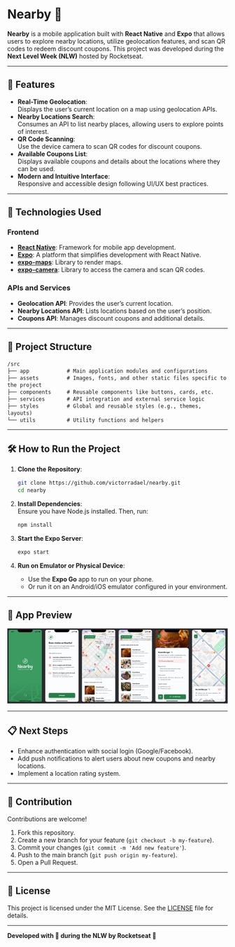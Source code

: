# **Nearby** 📍  

**Nearby** is a mobile application built with **React Native** and **Expo** that allows users to explore nearby locations, utilize geolocation features, and scan QR codes to redeem discount coupons. This project was developed during the **Next Level Week (NLW)** hosted by Rocketseat.

---

## **📱 Features**  

- **Real-Time Geolocation**:  
  Displays the user’s current location on a map using geolocation APIs.  
- **Nearby Locations Search**:  
  Consumes an API to list nearby places, allowing users to explore points of interest.  
- **QR Code Scanning**:  
  Use the device camera to scan QR codes for discount coupons.  
- **Available Coupons List**:  
  Displays available coupons and details about the locations where they can be used.  
- **Modern and Intuitive Interface**:  
  Responsive and accessible design following UI/UX best practices.  

---

## **🚀 Technologies Used**  

### **Frontend**  
- **[React Native](https://reactnative.dev/)**: Framework for mobile app development.  
- **[Expo](https://expo.dev/)**: A platform that simplifies development with React Native.  
- **[expo-maps](https://docs.expo.dev/versions/latest/sdk/map-view/)**: Library to render maps.  
- **[expo-camera](https://docs.expo.dev/versions/latest/sdk/camera/)**: Library to access the camera and scan QR codes.  

### **APIs and Services**  
- **Geolocation API**: Provides the user’s current location.  
- **Nearby Locations API**: Lists locations based on the user’s position.  
- **Coupons API**: Manages discount coupons and additional details.  

---

## **📂 Project Structure**  

```
/src
├── app            # Main application modules and configurations
├── assets         # Images, fonts, and other static files specific to the project
├── components     # Reusable components like buttons, cards, etc.
├── services       # API integration and external service logic
├── styles         # Global and reusable styles (e.g., themes, layouts)
└── utils          # Utility functions and helpers
```

---

## **🛠️ How to Run the Project**  

1. **Clone the Repository**:  
   ```bash
   git clone https://github.com/victorradael/nearby.git
   cd nearby
   ```

2. **Install Dependencies**:  
   Ensure you have Node.js installed. Then, run:  
   ```bash
   npm install
   ```

3. **Start the Expo Server**:  
   ```bash
   expo start
   ```

4. **Run on Emulator or Physical Device**:  
   - Use the **Expo Go** app to run on your phone.  
   - Or run it on an Android/iOS emulator configured in your environment.

---

## **📸 App Preview**  

![Images from app](assets/images/image.png)

---

## **📋 Next Steps**  

- Enhance authentication with social login (Google/Facebook).  
- Add push notifications to alert users about new coupons and nearby locations.  
- Implement a location rating system.  

---

## **🤝 Contribution**  

Contributions are welcome!  
1. Fork this repository.  
2. Create a new branch for your feature (`git checkout -b my-feature`).  
3. Commit your changes (`git commit -m 'Add new feature'`).  
4. Push to the main branch (`git push origin my-feature`).  
5. Open a Pull Request.  

---

## **📄 License**  

This project is licensed under the MIT License. See the [LICENSE](LICENSE) file for details.  

---

**Developed with 💜 during the NLW by Rocketseat 🚀**  

